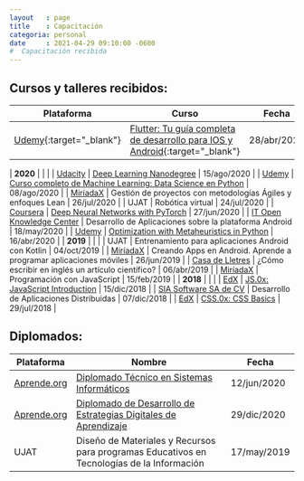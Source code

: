 ```yaml
---
layout   : page
title    : Capacitación
categoria: personal
date     : 2021-04-29 09:10:00 -0600
#  Capacitación recibida
---
```


## Cursos y talleres recibidos:

| Plataforma | Curso | Fecha |
| --- | --- | ---|
| [Udemy](https://www.udemy.com/course/flutter-ios-android-fernando-herrera/){:target="_blank"} | [Flutter: Tu guía completa de desarrollo para IOS y Android](https://www.udemy.com/certificate/UC-66829eb6-326c-441d-a5ea-2b76cf2596d2/){:target="_blank"} | 28/abr/2021 |<!-- 34 h-->

| **2020** | | |
| [Udacity](https://www.udacity.com) | [Deep Learning Nanodegree](https://confirm.udacity.com/ZEJDPWTP) | 15/ago/2020 |
| [Udemy](https://www.udemy.com) | [Curso completo de Machine Learning: Data Science en Python](https://www.udemy.com/certificate/UC-852c1c12-794e-4e5a-9747-c473a5260b3e/) | 08/ago/2020 |
| [MiríadaX](https://miriadax.net/web/general-navigation/cursos) | Gestión de proyectos con metodologías Ágiles y enfoques Lean | 26/jul/2020 |
| UJAT | Robótica virtual | 24/jul/2020 |
| [Coursera](https://www.coursera.org) | [Deep Neural Networks with PyTorch](https://coursera.org/verify/PXN63JZHRAV5) | 27/jun/2020 |
| [IT Open Knowledge Center](https://it-okcenter.com) | Desarrollo de Aplicaciones sobre la plataforma Android | 18/may/2020 |
| [Udemy](https://www.udemy.com) | [Optimization with Metaheuristics in Python](https://www.udemy.com/certificate/UC-5b922bb9-bf33-40e6-89a8-9b66a5ecdf45/) | 16/abr/2020 |
| **2019** | | |
| UJAT | Entrenamiento para aplicaciones Android con Kotlin | 04/oct/2019 |
| [MiríadaX](https://miriadax.net/web/general-navigation/cursos) | Creando Apps en Android. Aprende a programar aplicaciones móviles | 26/jun/2019 |
| [Casa de Lletres](https://www.casadelletres.eu/redaccion_cientifica) | ¿Cómo escribir en inglés un artículo científico? | 06/abr/2019 |
| [MiríadaX](https://miriadax.net/web/general-navigation/cursos) | Programación con JavaScript | 15/feb/2019 |
| **2018** | | |
| [EdX](https://www.edx.org) | [JS.0x: JavaScript Introduction](https://courses.edx.org/certificates/b5f20250bb564242a0beeb6ecccdeaa8) | 15/dic/2018 |
| [SIA Software SA de CV](https://www.siasw.com/index.php/es/) | Desarrollo de Aplicaciones Distribuidas | 07/dic/2018 |
| [EdX](https://www.edx.org) | [CSS.0x: CSS Basics](https://courses.edx.org/certificates/8250edd6fe354f8bb4835ef16f8dd6da) | 29/jul/2018 |

<!--| UJAT | Desarrollo de Productos Innovadores Desing Thinking para Proyectos de Base Tecnológica | 18/nov/2020 |
| [Udemy](https://www.udemy.com/course/machinelearningpython/)
https://www.udemy.com/course/optimization-with-metaheuristics/
-->

## Diplomados:

| Plataforma | Nombre | Fecha |
| --- | --- | ---|
[Aprende.org](https://aprende.org) | [Diplomado Técnico en Sistemas Informáticos](https://capacitateparaelempleo.org/verifica_diplomado/WCRZ62J80/) | 12/jun/2020 |
[Aprende.org](https://aprende.org) | [Diplomado de Desarrollo de Estrategias Digitales de Aprendizaje](https://capacitateparaelempleo.org/verifica_diplomado/MXO83ZXUI/) | 29/dic/2020 |
| UJAT | Diseño de Materiales y Recursos para programas Educativos en Tecnologías de la Información | 17/may/2019 |
